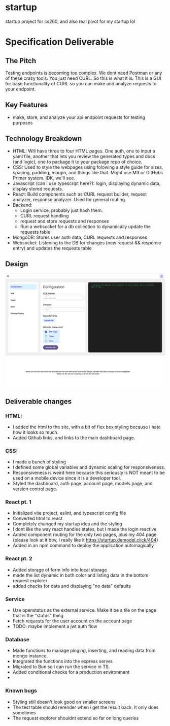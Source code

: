 # startup

startup project for cs260, and also real pivot for my startup lol

# Specification Deliverable

## The Pitch

Testing endpoints is becoming too complex. We dont need Postman or any of these crazy tools. You just need CURL. So this
is what it is. This is a GUI for base functionality of CURL so you can make and analyze requests to your endpoint.

## Key Features

-   make, store, and analyze your api endpoint requests for testing purposes

## Technology Breakdown

-   HTML: Will have three to four HTML pages. One auth, one to input a yaml file, another that lets you review the
    generated types and docs (and logic), one to package it to your package repo of choice.
-   CSS: Used to style the webpages using folowing a style guide for sizes, spacing, padding, margin, and things like
    that. Might use M3 or GitHubs Primer system. IDK, we'll see.
-   Javascript (can i use typescript here?): login, displaying dynamic data, display stored requests.
-   React: Build components such as CURL request builder, request analyzer, response analyzer. Used for general routing.
-   Backend:
    -   Login service, probably just hash them.
    -   CURL request handling
    -   request and store requests and responses
    -   Run a websocket for a db collection to dynamically update the requests table
-   MongoDB: Stores user auth data, CURL requests and responses
-   Websocket: Listening to the DB for changes (new request && response entry) and updates the requests table

## Design

![mock-design](design/startup_dashboard.png)

## Deliverable changes

### HTML:

-   I added the html to the site, with a bit of flex box styling because i hate how it looks so much.
-   Added Github links, and links to the main dashboard page.

### CSS:

-   I made a bunch of styling
-   I defined some global variables and dynamic scaling for responsiveness.
-   Responsiveness is weird here because this seriously is NOT meant to be used on a mobile device since it is a
    developer tool.
-   Styled the dashboard, auth page, account page, models page, and version control page.

### React pt. 1

-   Initialized vite project, eslint, and typescript config file
-   Converted html to react
-   Completely changed my startup idea and the styling
-   I dont like the way react handles states, but I made the login reactive
-   Added component routing for the only two pages, plus my 404 page (please look at it btw, I really like it
    https://startup.demodel.click/404)
-   Added in an npm command to deploy the application automagically

### React pt. 2

-   Added storage of form info into local storage
-   made the list dynamic in both color and listing data in the bottom request explorer
-   added checks for data and displaying "no data" defaults

### Service

-   Use openstatus as the external service. Make it be a tile on the page that is the "status" thing.
-   Fetch requests for the user account on the account page
-   TODO: maybe implement a jwt auth flow

### Database

-   Made functions to manage pinging, inserting, and reading data from mongo instance.
-   Integrated the functions into the express server.
-   Migrated to Bun so i can run the service in TS.
-   Added conditional checks for a production environment
- 

### Known bugs

-   Styling still doesn't look good on smaller screens
-   The test table should rerender when i get the result back. It only does sometimes
-   The request explorer shouldnt extend so far on long queries
